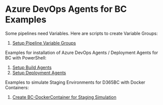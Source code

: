 # Azure DevOps Agents for BC Examples

Some pipelines need Variables. Here are scripts to create Variable Groups:

1) [Setup Pipeline Variable Groups](./setup-pipeline-variables.md)

Examples for installation of Azure DevOps Agents / Deployment Agents for BC with PowerShell:

1) [Setup Build Agents](./setup-build-agents.md)
1) [Setup Deployment Agents](./setup-deployment-agents.md)

Examples to simulate Staging Environments for D365BC with Docker Containers:

1) [Create BC-DockerContainer for Staging Simulation](./create-bc-containers-for-staging.md)
